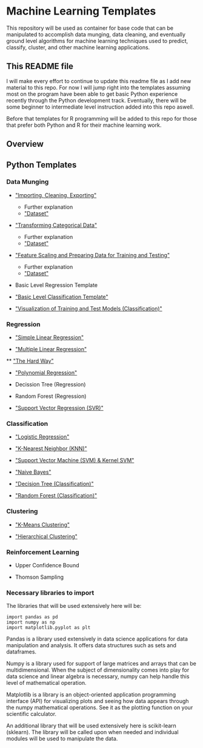 # Machine Learning Templates

This repository will be used as container for base code that can be manipulated to accomplish data munging, data cleaning, and eventually ground level algorithms for machine learning techniques used to predict, classify, cluster, and other machine learning applications.

## This README file

I will make every effort to continue to update this readme file as I add new material to this repo. For now I will jump right into the templates assuming most on the program have been able to get basic Python experience recently through the Python development track. Eventually, there will be some beginner to intermediate level instruction added into this repo aswell.

Before that templates for R programming will be added to this repo for those that prefer both Python and R for their machine learning work.

## Overview

## Python Templates

### Data Munging

*  ["Importing, Cleaning, Exporting"](https://github.com/ctrCwill7/Machine-Learning-Templates/blob/master/Import_Export_Dataset.py)
    * Further explanation
    * ["Dataset"](https://github.com/ctrCwill7/Machine-Learning-Templates/blob/master/RandomMissingDataframe.csv)

* ["Transforming Categorical Data"](https://github.com/ctrCwill7/Machine-Learning-Templates/blob/master/Categorical_Data_Coding.py)
    * Further explanation
    * ["Dataset"](https://github.com/ctrCwill7/Machine-Learning-Templates/blob/master/RandomMixedDataframe.csv)

* ["Feature Scaling and Preparing Data for Training and Testing"](https://github.com/ctrCwill7/Machine-Learning-Templates/blob/master/Scaling_Training_Testing.py)
    * Further explanation
    * ["Dataset"](https://github.com/ctrCwill7/Machine-Learning-Templates/blob/master/RandomMixedDataframe.csv)

* Basic Level Regression Template

* ["Basic Level Classification Template"](https://github.com/ctrCwill7/Machine-Learning-Templates/blob/master/Classification/classificationtemplate.py)

* ["Visualization of Training and Test Models (Classification)"](https://github.com/ctrCwill7/Machine-Learning-Templates/blob/master/Classification/Predict_Visualize.py)

### Regression

* ["Simple Linear Regression"](https://github.com/ctrCwill7/Machine-Learning-Templates/blob/master/Regression/LinearRegression.py)

* ["Multiple Linear Regression"](https://github.com/ctrCwill7/Machine-Learning-Templates/blob/master/Regression/LinearRegression.py)

** ["The Hard Way"](https://github.com/ctrCwill7/Machine-Learning-Templates/blob/master/Regression/MultipleLinearRegression.py)

* ["Polynomial Regression"](https://github.com/ctrCwill7/Machine-Learning-Templates/blob/master/Regression/PolynomialRegression.py)

* Decission Tree (Regression)

* Random Forest (Regression)

* ["Support Vector Regression (SVR)"](https://github.com/ctrCwill7/Machine-Learning-Templates/blob/master/Regression/SVR.py)

### Classification

* ["Logistic Regression"](https://github.com/ctrCwill7/Machine-Learning-Templates/blob/master/Classification/Logistic_Regression.py)

* ["K-Nearest Neighbor (KNN)"](https://github.com/ctrCwill7/Machine-Learning-Templates/blob/master/Classification/K_N_N.py)

* ["Support Vector Machine (SVM) & Kernel SVM"](https://github.com/ctrCwill7/Machine-Learning-Templates/blob/master/Classification/S_V_M.py)

* ["Naive Bayes"](https://github.com/ctrCwill7/Machine-Learning-Templates/blob/master/Classification/NaiveBayes.py)

* ["Decision Tree (Classification)"](https://github.com/ctrCwill7/Machine-Learning-Templates/blob/master/Classification/DecisionTreeClassification.py)

* ["Random Forest (Classification)"](https://github.com/ctrCwill7/Machine-Learning-Templates/blob/master/Classification/RandomForestClassification.py)

### Clustering

* ["K-Means Clustering"](https://github.com/ctrCwill7/Machine-Learning-Templates/blob/master/Clustering/KMeansClustering.py)

* ["Hierarchical Clustering"](https://github.com/ctrCwill7/Machine-Learning-Templates/blob/master/Clustering/HierarchicalClustering.py)

### Reinforcement Learning

* Upper Confidence Bound

* Thomson Sampling

### Necessary libraries to import

The libraries that will be used extensively here will be:

```
import pandas as pd
import numpy as np
import matplotlib.pyplot as plt
```

Pandas is a library used extensively in data science applications for data manipulation and analysis. It offers data structures such as sets and dataframes.

Numpy is a library used for support of large matrices and arrays that can be multidimensional. When the subject of dimensionality comes into play for data science and linear algebra is necessary, numpy can help handle this level of mathematical operation.

Matplotlib is a library is an object-oriented application programming interface (API) for visualizing plots and seeing how data appears through the numpy mathematical operations. See it as the plotting function on your scientific calculator.

An additional library that will be used extensively here is scikit-learn (sklearn). The library will be called upon when needed and individual modules will be used to manipulate the data.